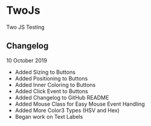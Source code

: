 # TwoJs
 Two JS Testing



## Changelog

10 October 2019
 + Added Sizing to Buttons
 + Added Positioning to Buttons
 + Added Inner Coloring to Buttons
 + Added Click Event to Buttons
 + Added Changelog to GitHub README
 + Added Mouse Class for Easy Mouse Event Handling
 + Added More Color3 Types (HSV and Hex)
 + Began work on Text Labels